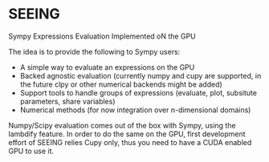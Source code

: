 # SEEING
Sympy Expressions Evaluation Implemented oN the GPU

The idea is to provide the following to Sympy users:
- A simple way to evaluate an expressions on the GPU
- Backed agnostic evaluation (currently numpy and cupy are supported, in the future clpy or other numerical backends might be added) 
- Support tools to handle groups of expressions (evaluate, plot, subsitute parameters, share variables)
- Numerical methods (for now integration over n-dimensional domains)

Numpy/Scipy evaluation comes out of the box with Sympy, using the lambdify feature.
In order to do the same on the GPU, first development effort of SEEING relies Cupy only,
thus you need to have a CUDA enabled GPU to use it.
